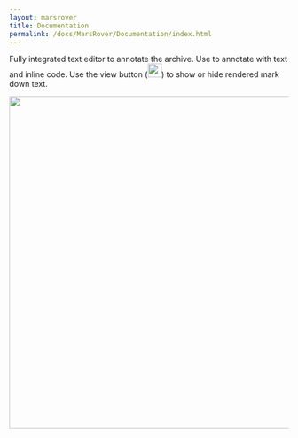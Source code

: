 ```yaml
---
layout: marsrover
title: Documentation
permalink: /docs/MarsRover/Documentation/index.html
---
```


Fully integrated text editor to annotate the archive. Use to annotate with text and inline code. Use the view button (<img align='centre' src='{{site.baseurl}}/docs/img/Rover/img11.png' width='25' />) to show or hide rendered mark down text.


<img align='centre' src='{{site.baseurl}}/docs/img/Rover/img10.png' width='600' />
